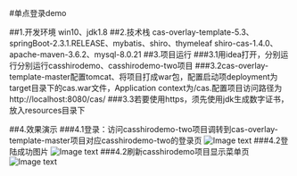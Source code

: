 #单点登录demo

##1.开发环境
    win10、jdk1.8
##2.技术栈
    cas-overlay-template-5.3、springBoot-2.3.1.RELEASE、mybatis、shiro、thymeleaf
    shiro-cas-1.4.0、apache-maven-3.6.2、mysql-8.0.21
##3.项目运行
  ###3.1用idea打开，分别运行分别运行casshirodemo、casshirodemo-two项目
  ###3.2cas-overlay-template-master配置tomcat、将项目打成war包，配置启动项deployment为target目录下的cas.war文件，Application context为/cas.配置项目访问路径为http://localhost:8080/cas/
  ###3.3若要使用https，须先使用jdk生成数字证书，放入resources目录下
    
##4.效果演示
   ###4.1登录：访问casshirodemo-two项目调转到cas-overlay-template-master项目对应casshirodemo-two的登录页
   ![Image text](https://github.com/GalacticSys/image/blob/master/cas-shiro/casshirodemo-two/login.PNG)
   ###4.2登陆成功图片
   ![Image text](https://github.com/GalacticSys/image/blob/master/cas-shiro/casshirodemo-two/loginSuccess.PNG)
   ###4.2刷新casshirodemo项目显示菜单页
   ![Image text](https://github.com/GalacticSys/image/blob/master/cas-shiro/casshirodemo-two/restartOther.PNG)
    
    
    
